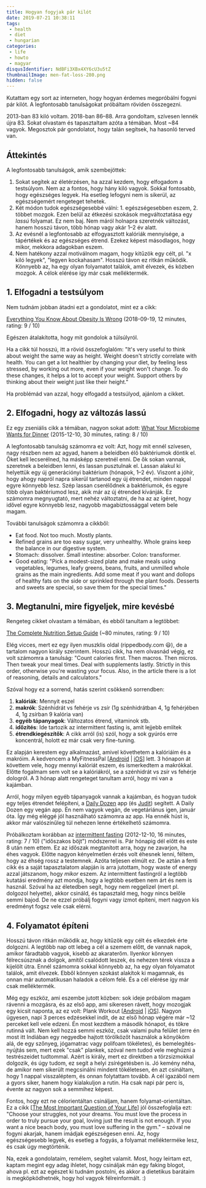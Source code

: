 ```yaml
---
title: Hogyan fogyjak pár kilót
date: 2019-07-21 10:38:11
tags:
 - health
 - diet
 - hungarian
categories:
 - life
 - howto
 - magyar
disqusIdentifier: NdBFi3XBx4XY6cU3u5tZ
thumbnailImage: men-fat-loss-280.png
hidden: false
---
```

Kutattam egy sort az interneten, hogy hogyan érdemes megpróbálni fogyni pár kilót. A legfontosabb tanulságokat próbáltam röviden összegezni.
<!-- excerpt -->
2013-ban 83 kiló voltam. 2018-ban 86–88. Arra gondoltam, szívesen lennék újra 83. Sokat olvastam és tapasztaltam azóta a témában. Most ~84 vagyok. Megosztok pár gondolatot, hogy talán segítsek, ha hasonló terved van.

## Áttekintés

A legfontosabb tanulságok, amik szembejöttek:

1. Sokat segítek az életérzésen, ha azzal kezdem, hogy elfogadom a testsúlyom. Nem az a fontos, hogy hány kiló vagyok. Sokkal fontosabb, hogy egészséges legyek. Ha esetleg lefogyni nem is sikerül, az egészségemért rengeteget tehetek.
2. Két módon tudok egészségesebbé válni: 1. egészségesebben eszem, 2. többet mozgok. Ezen belül az étkezési szokások megváltoztatása egy _lassú_ folyamat. Ez nem baj. Nem máról holnapra szeretnék változást, hanem hosszú távon, több hónap vagy akár 1–2 év alatt.
3. Az evésnél a legfontosabb az elfogyasztott kalóriák mennyisége, a tápértékek és az egészséges étrend. Ezekez képest másodlagos, hogy mikor, mekkora adagokban eszem.
4. Nem hatékony azzal motiválnom magam, hogy kitűzök egy célt, pl. "x kiló legyek", "legyen kockahasam". Hosszú távon ez ritkán működik. Könnyebb az, ha egy olyan folyamatot találok, amit élvezek, és közben mozgok. A célok elérése így már csak melléktermék.

## 1. Elfogadni a testsúlyom

Nem tudnám jobban átadni ezt a gondolatot, mint ez a cikk:

[Everything You Know About Obesity Is Wrong](https://highline.huffingtonpost.com/articles/en/everything-you-know-about-obesity-is-wrong) (2018-09-19, 12 minutes, rating: 9 / 10)

Egészen átalakította, hogy mit gondolok a túlsúlyról.

Ha a cikk túl hosszú, itt a rövid összefoglalóm: "It's very useful to think about weight the same way as height. Weight doesn't strictly correlate with health. You can get a lot healthier by changing your diet, by feeling less stressed, by working out more, even if your weight won't change. To do these changes, it helps a lot to accept your weight. Support others by thinking about their weight just like their height."

Ha problémád van azzal, hogy elfogadd a testsúlyod, ajánlom a cikket.

## 2. Elfogadni, hogy az változás lassú

Ez egy zseniális cikk a témában, nagyon sokat adott: [What Your Microbiome Wants for Dinner](http://nautil.us/issue/31/stress/what-your-microbiome-wants-for-dinner) (2015-12-10, 30 minutes, rating: 8 / 10)

A legfontosabb tanulság számomra ez volt: Azt, hogy mit ennél szívesen, nagy részben nem az agyad, hanem a beleidben élő baktériumok döntik el. Őket kell lecserélned, ha másképp szeretnél enni. De ők sokan vannak, szeretnek a beleidben lenni, és lassan pusztulnak el. Lassan alakul ki helyettük egy új generációnyi baktérium (hónapok, 1–2 év). Viszont a jóhír, hogy ahogy napról napra sikerül tartanod egy új étrendet, minden nappal egyre könnyebb lesz. Szép lassan cserélődnek a baktériumok, és egyre több olyan baktériumod lesz, akik már az új étrended kívánják. Ez számomra megnyugtató, mert nehéz változtatni, de ha az az ígéret, hogy idővel egyre könnyebb lesz, nagyobb magabiztossággal vetem bele magam.

További tanulságok számomra a cikkből:
 - Eat food. Not too much. Mostly plants.
 - Refined grains are too easy sugar, very unhealthy. Whole grains keep the balance in our digestive system.
 - Stomach: dissolver. Small intestine: absorber. Colon: transformer.
 - Good eating: "Pick a modest-sized plate and make meals using vegetables, legumes, leafy greens, beans, fruits, and unmilled whole grains as the main ingredients. Add some meat if you want and dollops of healthy fats on the side or sprinkled through the plant foods. Desserts and sweets are special, so save them for the special times."
 
## 3. Megtanulni, mire figyeljek, mire kevésbé

Rengeteg cikket olvastam a témában, és ebből tanultam a legtöbbet:

[The Complete Nutrition Setup Guide](https://rippedbody.com/complete-diet-nutrition-set-up-guide/) (~80 minutes, rating: 9 / 10)

Elég vicces, mert ez egy ilyen muszklis oldal (rippedbody.com 😃), de a tartalom nagyon király szerintem. Hosszú cikk, ha nem olvasnád végig, ez volt számomra a tanulság: "Count calories first. Then macros. Then micros. Then tweak your meal times. Deal with supplements lastly. Strictly in this order, otherwise you're wasting your focus. Also, in the article there is a lot of reasoning, details and calculators."

Szóval hogy ez a sorrend, hatás szerint csökkenő sorrendben:

1. **kalóriák**: Mennyit eszel
2. **makrók**: Szénhidrát vs fehérje vs zsír (1g szénhidrátban 4, 1g fehérjében 4, 1g zsírban 9 kalória van)
3. **egyéb tápanyagok**: Változatos étrend, vitaminok stb.
4. **időzítés**: Ide tartozik az intermittent fasting is, amit lejjebb említek
5. **étrendkiegészítők**: A cikk arról (is) szól, hogy a sok gyúrós erre koncentrál, holott ez már csak very fine-tuning.

Ez alapján kerestem egy alkalmazást, amivel követhetem a kalóriáim és a makróim. A kedvencem a MyFitnessPal [[Android](https://play.google.com/store/apps/details?id=com.myfitnesspal.android) | [iOS](https://apps.apple.com/us/app/myfitnesspal/id341232718)] lett. 3 hónapon át követtem vele, hogy mennyi kalóriát eszem, és ismerkedtem a makrókkal. Előtte fogalmam sem volt se a kalóriákról, se a szénhidrát vs zsír vs fehérje dologról. A 3 hónap alatt rengeteget tanultam arról, hogy mi van a kajámban.

Arról, hogy milyen egyéb tápanyagok vannak a kajámban, és hogyan tudok egy teljes étrendet felépíteni, a [Daily Dozen](https://play.google.com/store/apps/details?id=org.nutritionfacts.dailydozen) app (és [Judit](https://judiet.eu/)) segített. A Daily Dozen egy vegán app. Én nem vagyok vegán, de vegetáriánus igen, január óta. Így még eléggé jól használható számomra az app. Ha ennék húst is, akkor már valószínűleg túl nehezen lenne értékelhető számomra.

Próbálkoztam korábban az [intermittent fasting](https://jamesclear.com/the-beginners-guide-to-intermittent-fasting) (2012-12-10, 16 minutes, rating: 7 / 10) ("időszakos böjt") módszerrel is. Pár hónapig dél előtt és este 8 után nem ettem. Ez az időszak megtanított arra, hogy ne zavarjon, ha éhes vagyok. Előtte nagyon kényelmetlen érzés volt éhesnek lenni, féltem, hogy az éhség rossz a testemnek. Azóta teljesen elmúlt ez. De aztán a fenti cikk és a saját tapasztalatom alapján is arra jutottam, hogy waste of energy azzal játszanom, hogy _mikor_ eszem. Az intermittent fastingról a legtöbb kutatási eredmény azt mondja, hogy a legtöbb esetben nem árt és nem is használ. Szóval ha az életedben segít, hogy nem reggelizel (mert pl. dolgozol helyette), akkor csináld, és tapasztald meg, hogy nincs belőle semmi bajod. De ne ezzel próbálj fogyni vagy izmot építeni, mert nagyon kis eredményt fogsz vele csak elérni.

## 4. Folyamatot építeni

Hosszú távon ritkán működik az, hogy kitűzök egy célt és elkezdek érte dolgozni. A legtöbb nap ott lebeg a cél a szemem előtt, de vannak napok, amikor fáradtabb vagyok, kisebb az akaraterőm. Ilyenkor könnyen félrecsúsznak a dolgok, amitől csalódott leszek, és nehezen térek vissza a kijelölt útra. Ennél számomra sokkal könnyebb az, ha egy olyan folyamatot találok, amit élvezek. Ebből könnyen szokást alakítok ki magamnak, és onnan már automatikusan haladok a célom felé. És a cél elérése így már csak melléktermék.

Még egy eszköz, ami eszembe jutott közben: sok ideje próbálom magam rávenni a mozgásra, és az első app, ami sikeresen rávett, hogy mozogjak egy kicsit naponta, az ez volt: Plank Workout [[Android](https://play.google.com/store/apps/details?id=fat.burnning.plank.fitness.loseweight) | [iOS](https://apps.apple.com/us/app/plank-challenge-plank-workout/id1442191346)]. Nagyon ügyesen, napi 3 perces edzésekkel indít, de az első hónap végére már ~12 perceket kell vele edzeni. Én most kezdtem a második hónapot, és tökre rutinná vált. Nem kell hozzá semmi eszköz, csak valami puha felület (erre én most itt Indiában egy negyedbe hajtott törölközőt használok a könyököm alá, de egy szőnyeg, jógamatrac vagy polifoam tökéletes), és bemelegítés-nyújtás sem, mert ezek "csak" plankek, szóval nem tudod vele meghúzni a testrészeidet tudtommal.
Azért is király, mert ez direktben a törzsizmokkal dolgozik, és úgy tudom, ez segít a helyi zsírégetésben is.
Jó kemény néha, de amikor nem sikerült megcsinálni mindent tökéletesen, én azt csináltam, hogy 1 nappal visszaléptem, és onnan folytattam tovább. A cél igazából nem a gyors siker, hanem hogy kialakuljon a rutin. Ha csak napi pár perc is, évente az nagyon sok a semmihez képest.

Fontos, hogy ezt ne célorientáltan csináljam, hanem folyamat-orientáltan. Ez a cikk [<a href="https://markmanson.net/question">The Most Important Question of Your Life</a>] jól összefoglalja ezt: "Choose your struggles, not your dreams. You must love the process in order to truly pursue your goal, loving just the result is not enough. If you want a nice beach body, you must love suffering in the gym." – szóval ne fogyni akarjak, hanem imádjak egészségesen enni. Az, hogy egészségesebb legyek, és esetleg a fogyás, a folyamat mellékterméke lesz, és csak úgy megtörténik.

Na, ezek a gondolataim, remélem, segítet valamit. Most, hogy leírtam ezt, kaptam megint egy adag ihletet, hogy csináljak mán egy faking blogot, ahova pl. ezt az egészet ki tudnám postolni, és akkor a dietetikus barátaim is megköpködhetnék, hogy hol vagyok félreinformált. :)
